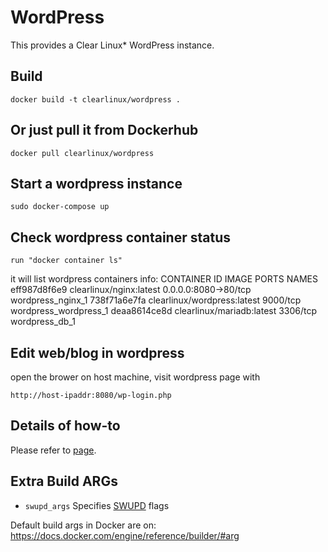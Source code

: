 WordPress
==========
This provides a Clear Linux* WordPress instance.

Build
-----
```
docker build -t clearlinux/wordpress .
```

Or just pull it from Dockerhub
---------------------------
```
docker pull clearlinux/wordpress
```

Start a wordpress instance
-----------------------
```
sudo docker-compose up
```

Check wordpress container status
-----------------------
```
run "docker container ls"
```

it will list wordpress containers info:
CONTAINER ID     IMAGE                       PORTS                  NAMES
eff987d8f6e9     clearlinux/nginx:latest     0.0.0.0:8080->80/tcp   wordpress_nginx_1
738f71a6e7fa     clearlinux/wordpress:latest 9000/tcp               wordpress_wordpress_1
deaa8614ce8d     clearlinux/mariadb:latest   3306/tcp               wordpress_db_1


Edit web/blog in wordpress
---------------------
open the brower on host machine, visit wordpress page with

```
http://host-ipaddr:8080/wp-login.php
```

Details of how-to
---------------------
Please refer to [page](https://hub.docker.com/_/wordpress).


Extra Build ARGs
----------------
- ``swupd_args`` Specifies [SWUPD](https://github.com/clearlinux/swupd-client/blob/master/docs/swupd.1.rst#options) flags

Default build args in Docker are on: https://docs.docker.com/engine/reference/builder/#arg
